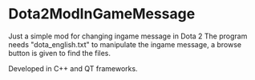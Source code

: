 Dota2ModInGameMessage
=====================

Just a simple mod for changing ingame message in Dota 2
The program needs "dota_english.txt" to manipulate the ingame message, a browse button is given to find the files.

Developed in C++ and QT frameworks.
